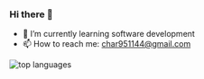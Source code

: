 ### Hi there 👋

- 🌱 I’m currently learning software development
- 📫 How to reach me: char951144@gmail.com

![top languages](https://github-readme-stats.vercel.app/api/top-langs/?username=CharlineMosquera&layout=compact&theme=codeSTACKr)

